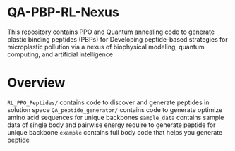 # QA-PBP-RL-Nexus
This repository contains PPO and Quantum annealing code to generate plastic binding peptides (PBPs) for Developing peptide-based strategies for microplastic pollution via a nexus of biophysical modeling, quantum computing, and artificial intelligence

# Overview
`RL_PPO_Peptides/` contains code to discover and generate peptides in solution space
`QA_peptide_generator/` contains code to generate optimize amino acid sequences for unique backbones
`sample_data` contains sample data of single body and pairwise energy require to generate peptide for unique backbone
`example`  contains full body code that helps you generate peptide
